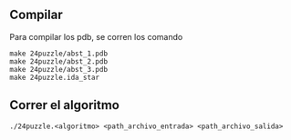 ## Compilar

Para compilar los pdb, se corren los comando  
```
make 24puzzle/abst_1.pdb
make 24puzzle/abst_2.pdb
make 24puzzle/abst_3.pdb
make 24puzzle.ida_star
```

## Correr el algoritmo

```
./24puzzle.<algoritmo> <path_archivo_entrada> <path_archivo_salida>
```